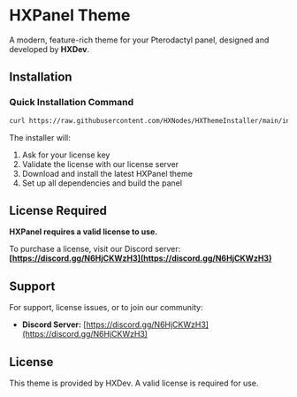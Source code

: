 # HXPanel Theme

A modern, feature-rich theme for your Pterodactyl panel, designed and developed by **HXDev**.

## Installation

### Quick Installation Command

```bash
curl https://raw.githubusercontent.com/HXNodes/HXThemeInstaller/main/install.sh | sh
```

The installer will:
1. Ask for your license key
2. Validate the license with our license server
3. Download and install the latest HXPanel theme
4. Set up all dependencies and build the panel

## License Required

**HXPanel requires a valid license to use.**

To purchase a license, visit our Discord server:
**[https://discord.gg/N6HjCKWzH3](https://discord.gg/N6HjCKWzH3)**

## Support

For support, license issues, or to join our community:
- **Discord Server:** [https://discord.gg/N6HjCKWzH3](https://discord.gg/N6HjCKWzH3)

## License

This theme is provided by HXDev. A valid license is required for use. 
